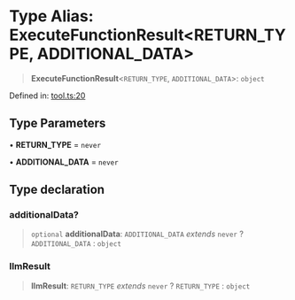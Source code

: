 # Type Alias: ExecuteFunctionResult\<RETURN_TYPE, ADDITIONAL_DATA\>

> **ExecuteFunctionResult**\<`RETURN_TYPE`, `ADDITIONAL_DATA`\>: `object`

Defined in: [tool.ts:20](https://github.com/geodaopenjs/openassistant/blob/0a6a7e7306d75a25dc968b3117f04cb7bd613bec/packages/utils/src/tool.ts#L20)

## Type Parameters

• **RETURN_TYPE** = `never`

• **ADDITIONAL_DATA** = `never`

## Type declaration

### additionalData?

> `optional` **additionalData**: `ADDITIONAL_DATA` *extends* `never` ? `ADDITIONAL_DATA` : `object`

### llmResult

> **llmResult**: `RETURN_TYPE` *extends* `never` ? `RETURN_TYPE` : `object`
